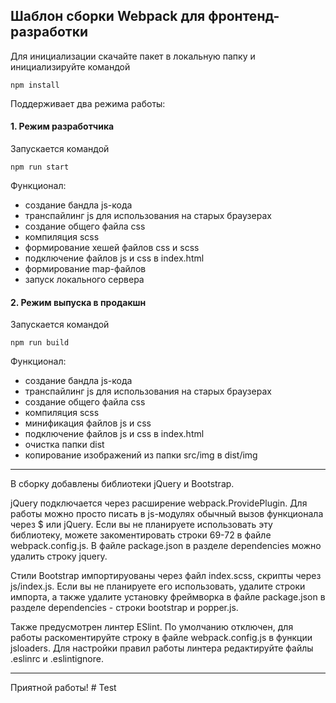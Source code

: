 ## Шаблон сборки Webpack для фронтенд-разработки

Для инициализации скачайте пакет в локальную папку и инициализируйте командой

` npm install `

Поддерживает два режима работы:

#### 1. Режим разработчика
Запускается командой

` npm run start `

Функционал:
- создание бандла js-кода
- транспайлинг js для использования на старых браузерах
- создание общего файла css
- компиляция scss
- формирование хешей файлов css и scss
- подключение файлов js и css в index.html
- формирование map-файлов
- запуск локального сервера

#### 2. Режим выпуска в продакшн
Запускается командой

` npm run build `

Функционал:
- создание бандла js-кода
- транспайлинг js для использования на старых браузерах
- создание общего файла css
- компиляция scss
- минификация файлов js и css
- подключение файлов js и css в index.html
- очистка папки dist
- копирование изображений из папки src/img в dist/img
***
В сборку добавлены библиотеки jQuery и Bootstrap.

jQuery подключается через расширение webpack.ProvidePlugin. Для работы можно просто писать в js-модулях обычный вызов функционала через $ или jQuery. Если вы не планируете использовать эту библиотеку, можете закоментировать строки 69-72 в файле webpack.config.js. В файле package.json в разделе dependencies можно удалить строку jquery.

Стили Bootstrap импортируованы через файл index.scss, скрипты через js/index.js. Если вы не планируете его использовать, удалите строки импорта, а также удалите установку фреймворка в файле package.json в разделе dependencies - строки bootstrap и popper.js.

Также предусмотрен линтер ESlint. По умолчанию отключен, для работы раскоментируйте строку в файле webpack.config.js в функции jsloaders. Для настройки правил работы линтера редактируйте файлы .eslinrc и .eslintignore.

***
Приятной работы!
#   T e s t  
 